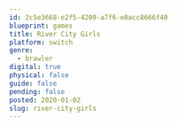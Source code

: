 ```yaml
---
id: 2c5e3668-e2f5-4209-a7f6-e0acc8666f40
blueprint: games
title: River City Girls
platform: switch
genre:
  - brawler
digital: true
physical: false
guide: false
pending: false
posted: 2020-01-02
slug: river-city-girls
---
```

